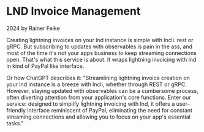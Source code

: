 # LND Invoice Management

2024 by Rainer Feike

Creating lightning invoices on your lnd instance is simple with lncli. rest or gRPC. But subscribing to updates with
observables is pain in the ass,
and most of the time it's not your apps business to keep streaming connections open.
That's what this service is about. It wraps lightning invoicing with lnd in kind of PayPal like interface.

Or how ChatGPT describes it: "Streamlining lightning invoice creation on your lnd instance is a breeze with lncli,
whether through REST or gRPC. However, staying updated with observables can be a cumbersome process, often diverting
attention from your application's core functions. Enter our service: designed to simplify lightning invoicing with lnd,
it offers a user-friendly interface reminiscent of PayPal, eliminating the need for constant streaming connections and
allowing you to focus on your app's essential tasks."